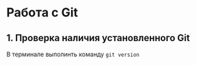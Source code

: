 # Работа с Git
## 1. Проверка наличия установленного Git
В терминале выполинть команду `git version`
